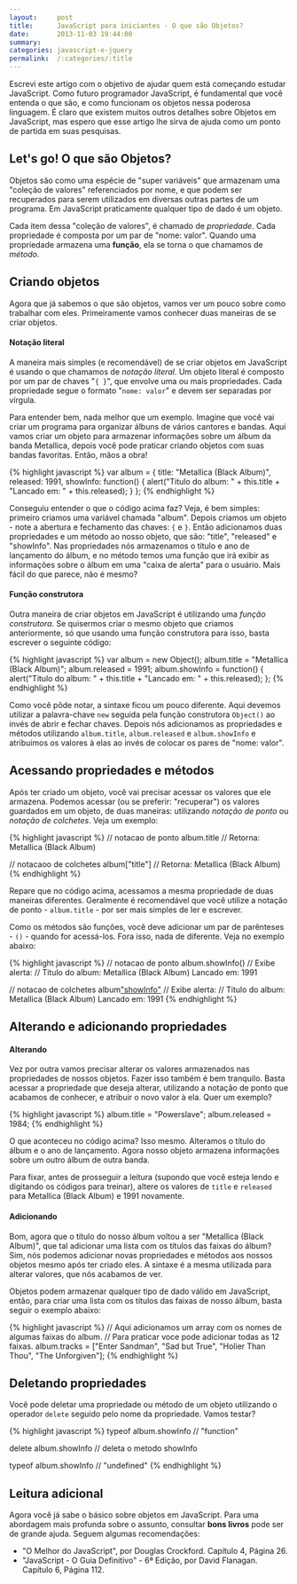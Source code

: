 ```yaml
---
layout:     post
title:      JavaScript para iniciantes - O que são Objetos?
date:       2013-11-03 19:44:00
summary:
categories: javascript-e-jquery
permalink:  /:categories/:title
---
```


Escrevi este artigo com o objetivo de ajudar quem está começando estudar JavaScript. Como futuro programador JavaScript, é fundamental que você entenda o que são, e como funcionam os objetos nessa poderosa linguagem. É claro que existem muitos outros detalhes sobre Objetos em JavaScript, mas espero que esse artigo lhe sirva de ajuda como um ponto de partida em suas pesquisas.

## Let's go! O que são Objetos?

Objetos são como uma espécie de "super variáveis" que armazenam uma "coleção de valores" referenciados por nome, e que podem ser recuperados para serem utilizados em diversas outras partes de um programa. Em JavaScript praticamente qualquer tipo de dado é um objeto.

Cada item dessa "coleção de valores", é chamado de *propriedade*. Cada propriedade é composta por um par de "nome: valor". Quando uma propriedade armazena uma **função**, ela se torna o que chamamos de *método*.

## Criando objetos

Agora que já sabemos o que são objetos, vamos ver um pouco sobre como trabalhar com eles. Primeiramente vamos conhecer duas maneiras de se criar objetos.

#### Notação literal

A maneira mais simples (e recomendável) de se criar objetos em JavaScript é usando o que chamamos de *notação literal*. Um objeto literal é composto por um par de chaves "`{ }`", que envolve uma ou mais propriedades. Cada propriedade segue o formato "`nome: valor`" e devem ser separadas por vírgula.

Para entender bem, nada melhor que um exemplo. Imagine que você vai criar um programa para organizar álbuns de vários cantores e bandas. Aqui vamos criar um objeto para armazenar informações sobre um álbum da banda Metallica, depois você pode praticar criando objetos com suas bandas favoritas. Então, mãos a obra!

{% highlight javascript %}
var album = {
    title: "Metallica (Black Album)",
    released: 1991,
    showInfo: function() {
        alert("Titulo do album: " + this.title + "Lancado em: " + this.released);
    }
};
{% endhighlight %}

Conseguiu entender o que o código acima faz? Veja, é bem simples: primeiro criamos uma variável chamada "album". Depois criamos um objeto - note a abertura e fechamento das chaves: `{` e `}`. Então adicionamos duas propriedades e um método ao nosso objeto, que são: "title", "released" e "showInfo". Nas propriedades nós armazenamos o título e ano de lançamento do álbum, e no método temos uma função que irá exibir as informações sobre o álbum em uma "caixa de alerta" para o usuário. Mais fácil do que parece, não é mesmo?

#### Função construtora

Outra maneira de criar objetos em JavaScript é utilizando uma *função construtora*. Se quisermos criar o mesmo objeto que criamos anteriormente, só que usando uma função construtora para isso, basta escrever o seguinte código:

{% highlight javascript %}
var album = new Object();
    album.title = "Metallica (Black Album)";
    album.released = 1991;
    album.showInfo = function() {
    alert("Titulo do album: " + this.title + "Lancado em: " + this.released);
};
{% endhighlight %}

Como você pôde notar, a sintaxe ficou um pouco diferente. Aqui devemos utilizar a palavra-chave `new` seguida pela função construtora `Object()` ao invés de abrir e fechar chaves. Depois nós adicionamos as propriedades e métodos utilizando `album.title`, `album.released` e `album.showInfo` e atribuimos os valores à elas ao invés de colocar os pares de "nome: valor".

## Acessando propriedades e métodos

Após ter criado um objeto, você vai precisar acessar os valores que ele armazena. Podemos acessar (ou se preferir: "recuperar") os valores guardados em um objeto, de duas maneiras: utilizando *notação de ponto* ou *notação de colchetes*. Veja um exemplo:

{% highlight javascript %}
// notacao de ponto
album.title // Retorna: Metallica (Black Album)

// notacaoo de colchetes
album["title"] // Retorna: Metallica (Black Album)
{% endhighlight %}

Repare que no código acima, acessamos a mesma propriedade de duas maneiras diferentes. Geralmente é recomendável que você utilize a notação de ponto - `album.title` - por ser mais simples de ler e escrever.

Como os métodos são funções, você deve adicionar um par de parênteses - `()` - quando for acessá-los. Fora isso, nada de diferente. Veja no exemplo abaixo:

{% highlight javascript %}
// notacao de ponto
album.showInfo() // Exibe alerta:
 // Titulo do album: Metallica (Black Album) Lancado em: 1991

// notacao de colchetes
album["showInfo"]() // Exibe alerta:
 // Titulo do album: Metallica (Black Album) Lancado em: 1991
{% endhighlight %}

## Alterando e adicionando propriedades

#### Alterando

Vez por outra vamos precisar alterar os valores armazenados nas propriedades de nossos objetos. Fazer isso também é bem tranquilo. Basta acessar a propriedade que deseja alterar, utilizando a notação de ponto que acabamos de conhecer, e atribuir o novo valor à ela. Quer um exemplo?

{% highlight javascript %}
album.title = "Powerslave";
album.released = 1984;
{% endhighlight %}

O que aconteceu no código acima? Isso mesmo. Alteramos o título do álbum e o ano de lançamento. Agora nosso objeto armazena informações sobre um outro álbum de outra banda.

Para fixar, antes de prosseguir a leitura (supondo que você esteja lendo e digitando os códigos para treinar), altere os valores de `title` e `released` para Metallica (Black Album) e 1991 novamente.

#### Adicionando

Bom, agora que o título do nosso álbum voltou a ser "Metallica (Black Album)", que tal adicionar uma lista com os títulos das faixas do álbum? Sim, nós podemos adicionar novas propriedades e métodos aos nossos objetos mesmo após ter criado eles. A sintaxe é a mesma utilizada para alterar valores, que nós acabamos de ver.

Objetos podem armazenar qualquer tipo de dado válido em JavaScript, então, para criar uma lista com os títulos das faixas de nosso álbum, basta seguir o exemplo abaixo:

{% highlight javascript %}
// Aqui adicionamos um array com os nomes de algumas faixas do album.
// Para praticar voce pode adicionar todas as 12 faixas.
album.tracks = ["Enter Sandman", "Sad but True", "Holier Than Thou", "The Unforgiven"];
{% endhighlight %}

## Deletando propriedades

Você pode deletar uma propriedade ou método de um objeto utilizando o operador `delete` seguido pelo nome da propriedade. Vamos testar?

{% highlight javascript %}
typeof album.showInfo // "function"

delete album.showInfo // deleta o metodo showInfo

typeof album.showInfo // "undefined"
{% endhighlight %}

## Leitura adicional

Agora você já sabe o básico sobre objetos em JavaScript. Para uma abordagem mais profunda sobre o assunto, consultar **bons livros** pode ser de grande ajuda. Seguem algumas recomendações:

* "O Melhor do JavaScript", por Douglas Crockford. Capítulo 4, Página 26.
* "JavaScript - O Guia Definitivo" - 6ª Edição, por David Flanagan. Capítulo 6, Página 112.
